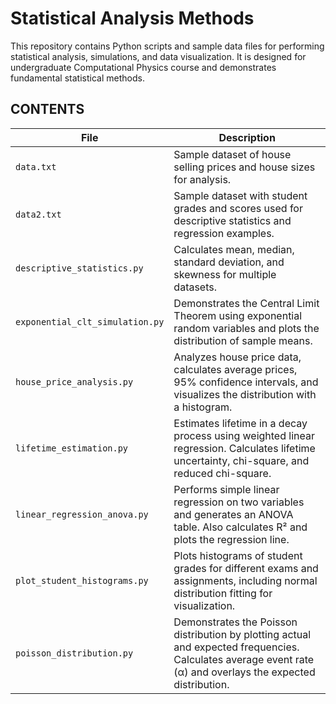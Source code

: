 # Statistical Analysis Methods 

This repository contains Python scripts and sample data files for performing statistical analysis, simulations, and data visualization. It is designed for undergraduate Computational Physics course and demonstrates fundamental statistical methods.

## CONTENTS

| File | Description |
|------|-------------|
| `data.txt` | Sample dataset of house selling prices and house sizes for analysis. |
| `data2.txt` | Sample dataset with student grades and scores used for descriptive statistics and regression examples. |
| `descriptive_statistics.py` | Calculates mean, median, standard deviation, and skewness for multiple datasets. |
| `exponential_clt_simulation.py` | Demonstrates the Central Limit Theorem using exponential random variables and plots the distribution of sample means. |
| `house_price_analysis.py` | Analyzes house price data, calculates average prices, 95% confidence intervals, and visualizes the distribution with a histogram. |
| `lifetime_estimation.py` | Estimates lifetime in a decay process using weighted linear regression. Calculates lifetime uncertainty, chi-square, and reduced chi-square. |
| `linear_regression_anova.py` | Performs simple linear regression on two variables and generates an ANOVA table. Also calculates R² and plots the regression line. |
| `plot_student_histograms.py` | Plots histograms of student grades for different exams and assignments, including normal distribution fitting for visualization. |
| `poisson_distribution.py` | Demonstrates the Poisson distribution by plotting actual and expected frequencies. Calculates average event rate (α) and overlays the expected distribution. |

